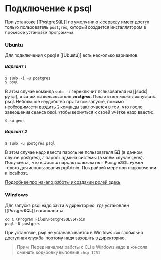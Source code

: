 # Подключение к psql
При установке [[PostgreSQL]] по умолчанию к серверу имеет доступ только пользователь `postgres`, который создается инсталлятором в процессе установки программы.

### Ubuntu
Для подключения к psql в [[Ubuntu]] есть несколько вариантов.
##### Вариант 1
```
$ sudo -i -u postgres
$ psql
```
В этом случае команда `sudo -i` переключит пользователя на [[sudo|рута]], а затем на пользователя __postgres__. После этого можно запускать psql. Небольшое неудобство при таком запуске, помимо необходимости вводить 2 команды заключается в том, что после завершения сеанса psql, чтобы вернуться к своей учётке надо ввести:
```
$ su geos
```
##### Вариант 2
```
$ sudo -u postgres psql
```
В этом случае надо ввести пароль не пользователя БД (в данном случае postgres), а пароль админа системы (в моём случае geos). Получается, что в Ubuntu пароль пользователя PostgreSQL нужен только для использования pgAdmin. По крайней мере при подключении к localhost.

[Подробнее про начало работы и создании ролей здесь](https://www.digitalocean.com/community/tutorials/how-to-install-and-use-postgresql-on-ubuntu-20-04-ru)


### Windows
Для запуска psql надо зайти в директорию, где установлен [[PostgreSQL]] и выполнить:
```
cd C:\Program Files\PostgreSQL\14\bin
psql -U postgres
```
При установке, psql не устанавливается в Windows как глобально доступная служба, поэтому надо заходить в директорию.
> Прим. Перед началом работы с CLI в Windows надо в консоли сменить кодировку выполнив `chcp 1251`